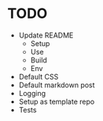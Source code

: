 # TODO

* Update README
  * Setup
  * Use
  * Build
  * Env
* Default CSS
* Default markdown post
* Logging
* Setup as template repo
* Tests

